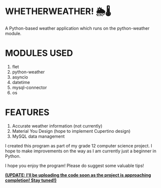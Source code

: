 # WHETHERWEATHER! 🌦️🌡️
A Python-based weather application which runs on the python-weather module.

# MODULES USED
1. flet
2. python-weather
3. asyncio
4. datetime
5. mysql-connector
6. os

# FEATURES
1. Accurate weather information (not currently)
2. Material You Design (hope to implement Cupertino design)
3. MySQL data management

I created this program as part of my grade 12 computer science project. I hope to make improvements on the way as I am currently just a beginner in Python.

I hope you enjoy the program! Please do suggest some valuable tips!

**<ins>(UPDATE: I'll be uploading the code soon as the project is approaching completion! Stay tuned!)</ins>**
